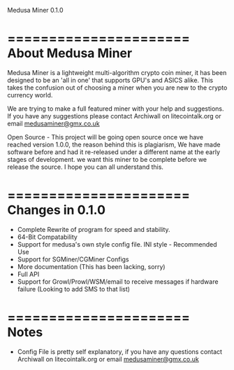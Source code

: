 Medusa Miner 0.1.0

======================
About Medusa Miner
======================
Medusa Miner is a lightweight multi-algorithm crypto coin miner, it has been designed to be an 'all in one' that supports GPU's and ASICS alike. 
This takes the confusion out of choosing a miner when you are new to the crypto currency world.

We are trying to make a full featured miner with your help and suggestions. If you have any suggestions please contact Archiwall on litecointalk.org or email medusaminer@gmx.co.uk

Open Source - This project will be going open source once we have reached version 1.0.0, the reason behind this is plagiarism, We have made software before and had it re-released under a different name at the early stages of development.
we want this miner to be complete before we release the source. I hope you can all understand this.

======================
Changes in 0.1.0
======================
+ Complete Rewrite of program for speed and stability.
+ 64-Bit Compatability
+ Support for medusa's own style config file. INI style - Recommended Use
+ Support for SGMiner/CGMiner Configs
+ More documentation (This has been lacking, sorry)
+ Full API
+ Support for Growl/Prowl/WSM/email to receive messages if hardware failure (Looking to add SMS to that list)

======================
Notes
======================
- Config File is pretty self explanatory, if you have any questions contact Archiwall on litecointalk.org or email medusaminer@gmx.co.uk


